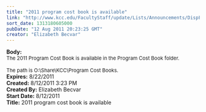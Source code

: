 ```yaml
---
title: "2011 program cost book is available"
link: "http://www.kcc.edu/FacultyStaff/update/Lists/Announcements/DispForm.aspx?ID=406"
sort_date: 1313180605000
pubDate: "12 Aug 2011 20:23:25 GMT"
creator: "Elizabeth Becvar"
---
```


<div><b>Body:</b> <div class=ExternalClass3FFFED540B3A4B77B68F1C312DC4987E><div><font size=2>The 2011 Program Cost Book is available in the Program Cost Book folder.</font></div>
<div><font size=2><br>The path is O:\Share\KCC\Program Cost Books.<br></div></font></div></div>
<div><b>Expires:</b> 8/22/2011</div>
<div><b>Created:</b> 8/12/2011 3:23 PM</div>
<div><b>Created By:</b> Elizabeth Becvar</div>
<div><b>Start Date:</b> 8/12/2011</div>
<div><b>Title:</b> 2011 program cost book is available</div>
